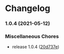 # Changelog

### 1.0.4 (2021-05-12)


### Miscellaneous Chores

* release 1.0.4 ([20d737e](https://www.github.com/kissmybutton/motorcortex-comets/commit/20d737e3f1f006e86916ee3b827d1290b6adb6cb))
